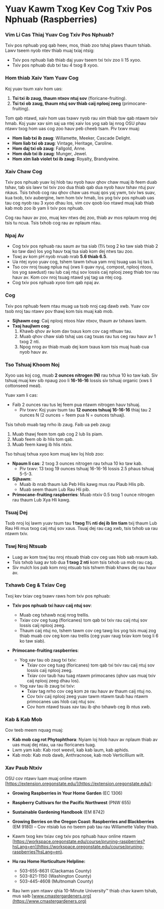 # Yuav Kawm Txog Kev Cog Txiv Pos Nphuab (Raspberries)

### Vim Li Cas Thiaj Yuav Cog Txiv Pos Nphuab?
Txiv pos nphuab yog qab heev, mos, thiab zoo tshaj plaws thaum tshiab. Lawv tseem nyob ntev thiab muaj txiaj ntsig:
- Txiv pos nphuab liab thiab daj yuav tseem txi txiv zoo li 15 xyoo.
- Txiv pos nphuab dub txi tau 4 txog 8 xyoo.

### Hom thiab Xaiv Yam Yuav Cog
Koj yuav tsum xaiv hom uas:
1. **Tsi txi ib zaug, thaum ntxov ntuj sov** (floricane-fruiting).
2. **Tsi txi ob zaug, thaum ntuj sov thiab caij nplooj zeeg** (primocane-fruiting).

Tom qab ntawd, xaiv hom uas txawv nyob rau xim thiab tsw qab ntawm txiv hmab. Koj yuav xav sim saj ua ntej xaiv los yog sab laj nrog OSU phau ntawv txog hom uas cog zoo hauv peb cheeb tsam. Piv txwv muaj:
- **Hom liab txi ib zaug**: Willamette, Meeker, Cascade Delight.
- **Hom liab txi ob zaug**: Vintage, Heritage, Caroline.
- **Hom daj txi ob zaug**: Fallgold, Anne.
- **Hom dub txi ib zaug**: Munger, Jewel.
- **Hom xim liab violet txi ib zaug**: Royalty, Brandywine.

### Xaiv Chaw Cog
Txiv pos nphuab yuav loj hlob tau nyob hauv qhov chaw muaj ib feem duab tshav, tab sis lawv txi txiv zoo dua thiab qab dua nyob hauv tshav ntuj puv nkaus. Tsis txhob cog rau qhov chaw uas muaj qos yaj ywm, txiv lws suav, kua txob, txiv aubergine, lwm hom txiv hmab, los yog txiv pos nphuab uas tau cog nyob rau 3 xyoo dhau los, vim cov qoob loo ntawd muaj kab thiab kab mob zoo ib yam li txiv pos nphuab.

Cog rau hauv av zoo, muaj kev ntws dej zoo, thiab av mos nplaum nrog dej tsis tu ncua. Tsis txhob cog rau av nplaum ntau.

### Npaj Av
- Cog txiv pos nphuab rau saum av tsa siab (1½ txog 2 ko taw siab thiab 2 ko taw dav) los yog hauv txaj tsa siab kom dej ntws tau zoo.
- Tswj av kom pH nyob nruab nrab **5.6 thiab 6.5**.
- Ua ntej xyoo yuav cog, tshem tawm txhua yam nroj tsuag uas loj tas li.
- Tso cov nroj tsuag nplua nuj (xws li quav nyuj, compost, nplooj ntoos, los yog sawdust) rau lub caij ntuj sov lossis caij nplooj zeeg thiab tov rau hauv av. Kom cov nroj tsuag ntawd yaj tag ua ntej cog.
- Cog txiv pos nphuab xyoo tom qab npaj av.

### Cog
Txiv pos nphuab feem ntau muag ua tsob nroj cag dawb xwb. Yuav cov tsob nroj tau ntawv pov thawj kom tsis muaj kab mob.

- **Sijhawm cog**: Caij nplooj ntoos hlav ntxov, thaum av txhaws lawm.
- **Txoj haujlwm cog**:
  1. Khawb qhov av kom dav txaus kom cov cag nthuav tau.
  2. Muab qhov chaw siab tshaj uas cag txuas rau tus ceg rau hauv av 1 txog 2 nti.
  3. Npog nrog av thiab muab dej kom txaus kom tsis muaj huab cua nyob hauv av.

### Tso Tshuaj Khoom Noj

Xyoo uas koj cog, muab **2 ounces nitrogen (N)** rau txhua 10 ko taw kab. Siv tshuaj muaj kev sib npaug zoo li **16-16-16** lossis siv tshuaj organic (xws li cottonseed meal).

Yuav xam li cas:
- Faib 2 ounces rau tus lej feem pua ntawm nitrogen hauv tshuaj.
  - Piv txwv: Koj yuav tsum tau **12 ounces tshuaj 16-16-16** thiaj tau 2 ounces N (2 ounces ÷ feem pua N = ounces tshuaj).

Tsis txhob muab tag nrho ib zaug. Faib ua peb zaug:
1. Muab thawj feem tom qab cog 2 lub lis piam.
2. Muab feem ob ib hlis tom qab.
3. Muab feem kawg ib hlis ntxiv.

Tso tshuaj txhua xyoo kom muaj kev loj hlob zoo:
- **Npaum li cas**: 2 txog 3 ounces nitrogen rau txhua 10 ko taw kab.
  - Piv txwv: 13 txog 19 ounces tshuaj 16-16-16 lossis 2.5 phaus tshuaj 5-5-3.
- **Sijhawm**:
  - Muab ib nrab thaum lub Peb Hlis kawg mus rau Plaub Hlis pib.
  - Muab seem thaum Lub Rau Hli pib.
- **Primocane-fruiting raspberries**: Muab ntxiv 0.5 txog 1 ounce nitrogen rau thaum Lub Xya Hli kawg.

### Tsuaj Dej
Tsob nroj loj lawm yuav tsum tau **1 txog 1½ nti dej ib lim tiam** txij thaum Lub Rau Hli mus txog caij ntuj sov xaus. Tsuaj dej rau cag xwb, tsis txhob ua rau ntawm txiv.

### Tswj Nroj Ntsuab
- Luag av kom tswj tau nroj ntsuab thiab cov ceg uas hlob sab nraum kab.
- Tsis txhob luag av tob dua **1 txog 2 nti** kom tsis txhob ua mob rau cag.
- Siv mulch los pab kom nroj ntsuab tsis tshwm thiab khaws dej rau hauv av.

### Txhawb Ceg & Txiav Ceg
Txoj kev txiav ceg txawv raws hom txiv pos nphuab:

- **Txiv pos nphuab txi hauv caij ntuj sov**:
  - Muab ceg txhawb ncaj nrog trellis.
  - Txiav cov ceg tuag (floricanes) tom qab txi txiv rau caij ntuj sov lossis caij nplooj zeeg.
  - Thaum caij ntuj no, tshem tawm cov ceg tawg los yog tsis muaj zog thiab muab cov ceg kom rau trellis (ceg yuav raug txiav kom txog li 6 ko taw siab).

- **Primocane-fruiting raspberries**:
  - Yog xav tau ob zaug txi txiv:
    - Txiav cov ceg tuag (floricanes) tom qab txi txiv rau caij ntuj sov lossis caij nplooj zeeg.
    - Txiav cov taub hau tuag ntawm primocanes (qhov uas muaj txiv caij nplooj zeeg dhau los).
  - Yog xav tau ib zaug txi txiv:
    - Txiav tag nrho cov ceg kom ze rau hauv av thaum caij ntuj no.
    - Cov txiv caij nplooj zeeg yuav tawm ntawm taub hau ntawm primocanes uas hlob caij ntuj sov.
    - Cov hom ntawd tsuas xav tau ib qho txhawb ceg ib ntus xwb.

### Kab & Kab Mob
Cov teeb meem nquag muaj:
- **Kab mob cag rot Phytophthora**: Nyiam loj hlob hauv av nplaum thiab av uas muaj dej ntau, ua rau floricanes tuag.
- Lwm yam kab: Kab root weevil, kab kab laum, kab aphids.
- Kab mob: Kab mob dawb, Anthracnose, kab mob Verticillium wilt.

### Xav Paub Ntxiv
OSU cov ntawv luam muaj online ntawm [https://extension.oregonstate.edu/](https://extension.oregonstate.edu/):
- **Growing Raspberries in Your Home Garden** (EC 1306)
- **Raspberry Cultivars for the Pacific Northwest** (PNW 655)
- **Sustainable Gardening Handbook** (EM 8742)
- **Growing Berries on the Oregon Coast: Raspberries and Blackberries** (EM 9180) – Cov ntsiab lus no tseem pab tau rau Willamette Valley thiab.
- Kawm txog kev txiav ceg txiv pos nphuab hauv online ntawm [https://workspace.oregonstate.edu/course/pruning-raspberries?hsLang=en](https://workspace.oregonstate.edu/course/pruning-raspberries?hsLang=en).

- **Hu rau Home Horticulture Helpline:**
  - 503-655-8631 (Clackamas County)
  - 503-821-1150 (Washington County)
  - 503-445-4608 (Multnomah County)
- Rau lwm yam ntawv qhia 10-Minute University™ thiab chav kawm tshab, mus saib [www.cmastergardeners.org](https://www.cmastergardeners.org)
